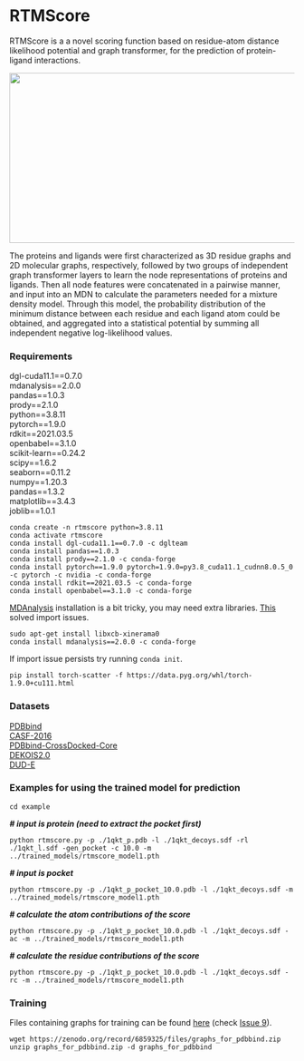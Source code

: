 # RTMScore

RTMScore is a a novel scoring function based on residue-atom distance likelihood potential and graph transformer, for the prediction of protein-ligand interactions. 
<div align=center>
<img src="https://github.com/sc8668/RTMScore/blob/main/121.jpg" width="600px" height="300px">
</div> 

The proteins and ligands were first characterized as 3D residue graphs and 2D molecular graphs, respectively, followed by two groups of independent graph transformer layers to learn the node representations of proteins and ligands. Then all node features were concatenated in a pairwise manner, and input into an MDN to calculate the parameters needed for a mixture density model. Through this model, the probability distribution of the minimum distance between each residue and each ligand atom could be obtained, and aggregated into a statistical potential by summing all independent negative log-likelihood values.

### Requirements
dgl-cuda11.1==0.7.0   
mdanalysis==2.0.0    
pandas==1.0.3   
prody==2.1.0   
python==3.8.11   
pytorch==1.9.0   
rdkit==2021.03.5   
openbabel==3.1.0    
scikit-learn==0.24.2    
scipy==1.6.2   
seaborn==0.11.2   
numpy==1.20.3    
pandas==1.3.2   
matplotlib==3.4.3   
joblib==1.0.1   

```
conda create -n rtmscore python=3.8.11
conda activate rtmscore
conda install dgl-cuda11.1==0.7.0 -c dglteam
conda install pandas==1.0.3
conda install prody==2.1.0 -c conda-forge
conda install pytorch==1.9.0 pytorch=1.9.0=py3.8_cuda11.1_cudnn8.0.5_0 -c pytorch -c nvidia -c conda-forge
conda install rdkit==2021.03.5 -c conda-forge
conda install openbabel==3.1.0 -c conda-forge
```

[MDAnalysis](https://www.mdanalysis.org) installation is a bit tricky, you may need extra libraries. [This](https://github.com/maxscheurer/pycontact/issues/81) solved import issues.
```
sudo apt-get install libxcb-xinerama0
conda install mdanalysis==2.0.0 -c conda-forge
```
If import issue persists try running `conda init`.

```
pip install torch-scatter -f https://data.pyg.org/whl/torch-1.9.0+cu111.html
```

### Datasets
[PDBbind](http://www.pdbbind.org.cn)    
[CASF-2016](http://www.pdbbind.org.cn)    
[PDBbind-CrossDocked-Core](https://zenodo.org/record/5525936)      
[DEKOIS2.0](https://zenodo.org/record/6623202)       
[DUD-E](https://zenodo.org/record/6623202)

### Examples for using the trained model for prediction
```
cd example
```
___# input is protein (need to extract the pocket first)___
```
python rtmscore.py -p ./1qkt_p.pdb -l ./1qkt_decoys.sdf -rl ./1qkt_l.sdf -gen_pocket -c 10.0 -m ../trained_models/rtmscore_model1.pth
```
___# input is pocket___
```
python rtmscore.py -p ./1qkt_p_pocket_10.0.pdb -l ./1qkt_decoys.sdf -m ../trained_models/rtmscore_model1.pth
```
___# calculate the atom contributions of the score___
```
python rtmscore.py -p ./1qkt_p_pocket_10.0.pdb -l ./1qkt_decoys.sdf -ac -m ../trained_models/rtmscore_model1.pth
```
___# calculate the residue contributions of the score___
```
python rtmscore.py -p ./1qkt_p_pocket_10.0.pdb -l ./1qkt_decoys.sdf -rc -m ../trained_models/rtmscore_model1.pth
```


### Training

Files containing graphs for training can be found [here](https://zenodo.org/record/6859325#.Y0aU38hPoyg) (check [Issue 9](https://github.com/sc8668/RTMScore/issues/9)).
```
wget https://zenodo.org/record/6859325/files/graphs_for_pdbbind.zip
unzip graphs_for_pdbbind.zip -d graphs_for_pdbbind
```




